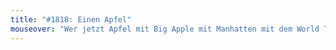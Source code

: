 ```yaml
---
title: "#1818: Einen Apfel"
mouseover: "Wer jetzt Apfel mit Big Apple mit Manhatten mit dem World Trade Center und somit dem heutigen Datum assoziiert, hat vermutlich eine ebensogroße Macke wie ich. Mindestens."
---
```


